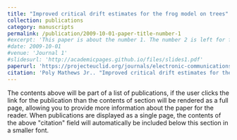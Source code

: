 ```yaml
---
title: "Improved critical drift estimates for the frog model on trees"
collection: publications
category: manuscripts
permalink: /publication/2009-10-01-paper-title-number-1
#excerpt: 'This paper is about the number 1. The number 2 is left for future work.'
#date: 2009-10-01
#venue: 'Journal 1'
#slidesurl: 'http://academicpages.github.io/files/slides1.pdf'
paperurl: 'https://projecteuclid.org/journals/electronic-communications-in-probability/volume-29/issue-none/Improved-critical-drift-estimates-for-the-frog-model-on-trees/10.1214/24-ECP606.full?tab=ArticleLink'
citation: 'Poly Mathews Jr.. "Improved critical drift estimates for the frog model on trees." Electron. Commun. Probab. 29 1 - 14, 2024. https://doi.org/10.1214/24-ECP606'
---
```


The contents above will be part of a list of publications, if the user clicks the link for the publication than the contents of section will be rendered as a full page, allowing you to provide more information about the paper for the reader. When publications are displayed as a single page, the contents of the above "citation" field will automatically be included below this section in a smaller font.
